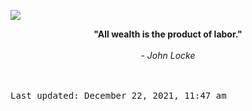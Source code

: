<img src="https://komarev.com/ghpvc/?username=devblin&color=010409"></img>
<div align="center"><b><span>"All wealth is the product of labor."</span></b><br><br><i> - John Locke</i></div>


<br><br><kbd>Last updated: December 22, 2021, 11:47 am</kbd>